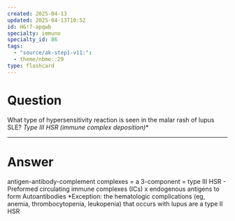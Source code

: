 ```yaml
---
created: 2025-04-13
updated: 2025-04-13T10:52
id: H&!7-apqwb
specialty: immuno
specialty_id: 86
tags:
  - "source/ak-step1-v11:": 
  - theme/nbme::29
type: flashcard
---
```


# Question
What type of hypersensitivity reaction is seen in the malar rash of lupus SLE?    **Type III* HSR (immune complex deposition)**

---

# Answer
antigen-antibody-complement complexes = a 3-component = type III HSR - Preformed circulating immune complexes (ICs) x endogenous antigens to form Autoantibodies  *Exception: the hematologic complications (eg, anemia, thrombocytopenia, leukopenia) that occurs with lupus are a type II HSR